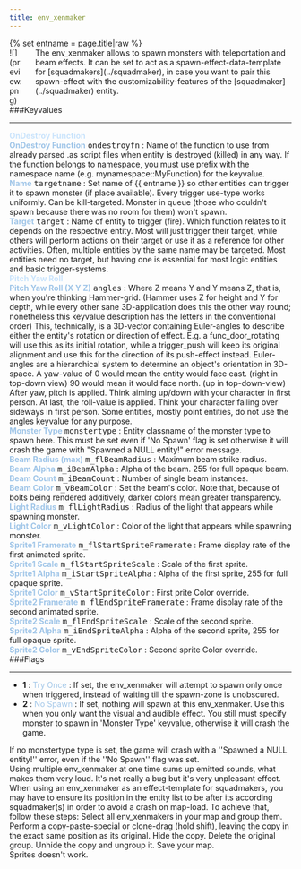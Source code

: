 ```yaml
---
title: env_xenmaker
---
```

<div>{% set entname = page.title|raw %}</div>
<div class="container previewimg">
<div class="columns">
<div class="imagepadding column col-auto" markdown="1">![](preview.png)</div>
<div class="column entityentry" markdown="1">The env_xenmaker allows to spawn monsters with teleportation and beam effects. It can be set to act as a spawn-effect-data-template for [squadmakers](../squadmaker), in case you want to pair this spawn-effect with the customizability-features of the [squadmaker](../squadmaker) entity.</div>
</div>
</div>
###Keyvalues
<hr>
<div class="accordion entityentry">
<input type="checkbox" id="accordion-1" name="accordion-checkbox" hidden>
<label class="accordion-header" for="accordion-1">
<span style="color:#cae4fc;"><b>OnDestroy Function</b></span>
<i class="icon icon-arrow-right mr-1"></i>
</label>
<div class="accordion-body entgroup">
<div class="entityentry" markdown="1">
<span style="color:#9fc5e8;"><b>OnDestroy Function</b></span> <kbd  class="tooltip" data-tooltip="string">ondestroyfn</kbd> :
Name of the function to use from already parsed .as script files when entity is destroyed (killed) in any way. If the function belongs to namespace, you must use prefix with the namespace name (e.g. mynamespace::MyFunction) for the keyvalue.
</div>
</div>
</div>
<div class="entityentry" markdown="1">
<span style="color:#9fc5e8;"><b>Name</b></span> <kbd  class="tooltip" data-tooltip="target_source">targetname</kbd> :
Set name of {{ entname }} so other entities can trigger it to spawn monster (if place available). Every trigger use-type works uniformly. Can be kill-targeted. Monster in queue (those who couldn't spawn because there was no room for them) won't spawn.
</div>
<div class="entityentry" markdown="1">
<span style="color:#9fc5e8;"><b>Target</b></span> <kbd  class="tooltip" data-tooltip="target_destination">target</kbd> :
Name of entity to trigger (fire). Which function relates to it depends on the respective entity. Most will just trigger their target, while others will perform actions on their target or use it as a reference for other activities. Often, multiple entities by the same name may be targeted. Most entities need no target, but having one is essential for most logic entities and basic trigger-systems.
</div>
<div class="accordion entityentry">
<input type="checkbox" id="accordion-2" name="accordion-checkbox" hidden>
<label class="accordion-header" for="accordion-2">
<span style="color:#cae4fc;"><b>Pitch Yaw Roll</b></span>
<i class="icon icon-arrow-right mr-1"></i>
</label>
<div class="accordion-body entgroup">
<div class="entityentry" markdown="1">
<span style="color:#9fc5e8;"><b>Pitch Yaw Roll (X Y Z)</b></span> <kbd  class="tooltip" data-tooltip="string">angles</kbd> :
Where Z means Y and Y means Z, that is, when you're thinking Hammer-grid. (Hammer uses Z for height and Y for depth, while every other sane 3D-application does this the other way round; nonetheless this keyvalue description has the letters in the conventional order) This, technically, is a 3D-vector containing Euler-angles to describe either the entity's rotation or direction of effect. E.g. a func_door_rotating will use this as its initial rotation, while a trigger_push will keep its original alignment and use this for the direction of its push-effect instead. Euler-angles are a hierarchical system to determine an object's orientation in 3D-space. A yaw-value of 0 would mean the entity would face east. (right in top-down view) 90 would mean it would face north. (up in top-down-view) After yaw, pitch is applied. Think aiming up/down with your character in first person. At last, the roll-value is applied. Think your character falling over sideways in first person. Some entities, mostly point entities, do not use the angles keyvalue for any purpose.
</div>
</div>
</div>
<div class="entityentry" markdown="1">
<span style="color:#9fc5e8;"><b>Monster Type</b></span> <kbd  class="tooltip" data-tooltip="string">monstertype</kbd> :
Entity classname of the monster type to spawn here. This must be set even if 'No Spawn' flag is set otherwise it will crash the game with "Spawned a NULL entity!" error message.
</div>
<div class="entityentry" markdown="1">
<span style="color:#9fc5e8;"><b>Beam Radius (max)</b></span> <kbd  class="tooltip" data-tooltip="integer">m_flBeamRadius</kbd> :
Maximum beam strike radius.
</div>
<div class="entityentry" markdown="1">
<span style="color:#9fc5e8;"><b>Beam Alpha</b></span> <kbd  class="tooltip" data-tooltip="integer">m_iBeamAlpha</kbd> :
Alpha of the beam. 255 for full opaque beam.
</div>
<div class="entityentry" markdown="1">
<span style="color:#9fc5e8;"><b>Beam Count</b></span> <kbd  class="tooltip" data-tooltip="integer">m_iBeamCount</kbd> :
Number of single beam instances.
</div>
<div class="entityentry" markdown="1">
<span style="color:#9fc5e8;"><b>Beam Color</b></span> <kbd  class="tooltip" data-tooltip="color255">m_vBeamColor</kbd> :
Set the beam's color. Note that, because of bolts being rendered additively, darker colors mean greater transparency.
</div>
<div class="entityentry" markdown="1">
<span style="color:#9fc5e8;"><b>Light Radius</b></span> <kbd  class="tooltip" data-tooltip="integer">m_flLightRadius</kbd> :
Radius of the light that appears while spawning monster.
</div>
<div class="entityentry" markdown="1">
<span style="color:#9fc5e8;"><b>Light Color</b></span> <kbd  class="tooltip" data-tooltip="color255">m_vLightColor</kbd> :
Color of the light that appears while spawning monster.
</div>
<div class="entityentry" markdown="1">
<span style="color:#9fc5e8;"><b>Sprite1 Framerate</b></span> <kbd  class="tooltip" data-tooltip="integer">m_flStartSpriteFramerate</kbd> :
Frame display rate of the first animated sprite.
</div>
<div class="entityentry" markdown="1">
<span style="color:#9fc5e8;"><b>Sprite1 Scale</b></span> <kbd  class="tooltip" data-tooltip="string">m_flStartSpriteScale</kbd> :
Scale of the first sprite.
</div>
<div class="entityentry" markdown="1">
<span style="color:#9fc5e8;"><b>Sprite1 Alpha</b></span> <kbd  class="tooltip" data-tooltip="integer">m_iStartSpriteAlpha</kbd> :
Alpha of the first sprite, 255 for full opaque sprite.
</div>
<div class="entityentry" markdown="1">
<span style="color:#9fc5e8;"><b>Sprite1 Color</b></span> <kbd  class="tooltip" data-tooltip="color255">m_vStartSpriteColor</kbd> :
First prite Color override.
</div>
<div class="entityentry" markdown="1">
<span style="color:#9fc5e8;"><b>Sprite2 Framerate</b></span> <kbd  class="tooltip" data-tooltip="integer">m_flEndSpriteFramerate</kbd> :
Frame display rate of the second animated sprite.
</div>
<div class="entityentry" markdown="1">
<span style="color:#9fc5e8;"><b>Sprite2 Scale</b></span> <kbd  class="tooltip" data-tooltip="string">m_flEndSpriteScale</kbd> :
Scale of the second sprite.
</div>
<div class="entityentry" markdown="1">
<span style="color:#9fc5e8;"><b>Sprite2 Alpha</b></span> <kbd  class="tooltip" data-tooltip="integer">m_iEndSpriteAlpha</kbd> :
Alpha of the second sprite, 255 for full opaque sprite.
</div>
<div class="entityentry" markdown="1">
<span style="color:#9fc5e8;"><b>Sprite2 Color</b></span> <kbd  class="tooltip" data-tooltip="color255">m_vEndSpriteColor</kbd> :
Second sprite Color override.
</div>
###Flags
<hr>
<div class="entityflags">
<ul>
<li class="imagepadding" markdown="1"><b>1</b> : <span style="color:#9fc5e8;">Try Once</span> : If set, the env_xenmaker will attempt to spawn only once when triggered, instead of waiting till the spawn-zone is unobscured.</li>
<li class="imagepadding" markdown="1"><b>2</b> : <span style="color:#9fc5e8;">No Spawn</span> : If set, nothing will spawn at this env_xenmaker. Use this when you only want the visual and audible effect. You still must specify monster to spawn in 'Monster Type' keyvalue, otherwise it will crash the game.</li>
</ul>
</div>
<div class="notices red" markdown="1">If no monstertype type is set, the game will crash with a ''Spawned a NULL entity!'' error, even if the ''No Spawn'' flag was set.</div>
<div class="notices red" markdown="1">Using multiple env_xenmaker at one time sums up emitted sounds, what makes them very loud. It's not really a bug but it's very unpleasant effect.</div>
<div class="notices red" markdown="1">When using an env_xenmaker as an effect-template for squadmakers, you may have to ensure its position in the entity list to be after its according squadmaker(s) in order to avoid a crash on map-load. To achieve that, follow these steps: Select all env_xenmakers in your map and group them. Perform a copy-paste-special or clone-drag (hold shift), leaving the copy in the exact same position as its original. Hide the copy. Delete the original group. Unhide the copy and ungroup it. Save your map.</div>
<div class="notices red" markdown="1">Sprites doesn't work.</div>
